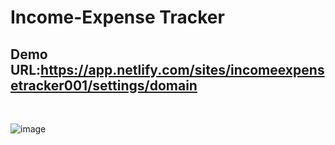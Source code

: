 # Income-Expense Tracker


## Demo URL:https://app.netlify.com/sites/incomeexpensetracker001/settings/domain
<br>


![image](https://user-images.githubusercontent.com/72608044/214253903-86fdf682-1127-4f9e-a53f-5687dcb2bc2a.png)

